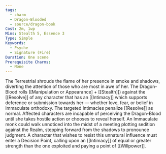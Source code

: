 ```yaml
---
tags:
  - charm
  - Dragon-Blooded
  - source/dragon-book
Cost: 2m, 1wp
Mins: Stealth 5, Essence 3
Type: Simple
Keywords:
  - Psyche
  - Signature (Fire)
Duration: One scene
Prerequisite Charms:
  - None
---
```

The Terrestrial shrouds the flame of her presence in smoke and shadows, diverting the attention of those who are most in awe of her. The Dragon-Blood rolls ([Manipulation or Appearance] + [[Stealth]]) against the [[Resolve]] of any character that has an [[Intimacy]] which supports deference or submission towards her — whether love, fear, or belief in Immaculate orthodoxy. The targeted Intimacies penalize [[Resolve]] as normal. Affected characters are incapable of perceiving the Dragon-Blood until she takes hostile action or chooses to reveal herself. An Immaculate monk could walk unnoticed into the midst of a meeting plotting sedition against the Realm, stepping forward from the shadows to pronounce judgment. A character that wishes to resist this unnatural influence must enter a Decision Point, calling upon an [[Intimacy]] of equal or greater strength than the one exploited and paying a point of [[Willpower]].